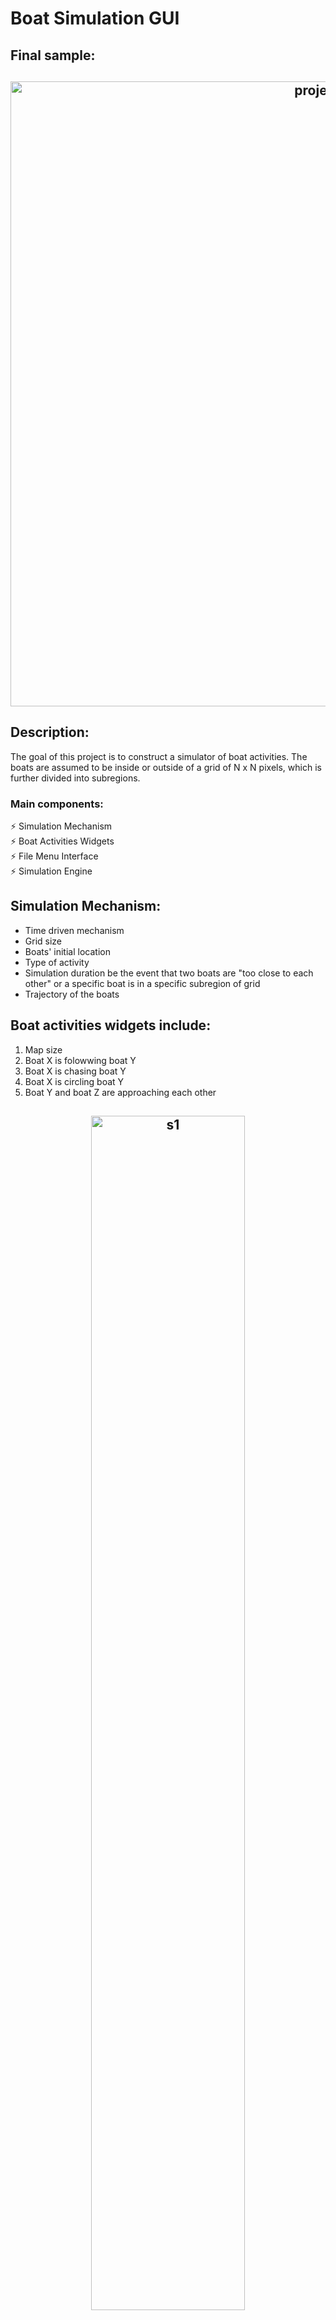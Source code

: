 # Boat Simulation GUI

## Final sample:

<h2 align="center">
  <img src="https://github.com/jhuynh176/opengl-projects-CPP-based/blob/main/boat_simulation_gui/Screenshot-03-PlotingTheCsvFile.png" alt="project_s2" width="1000px" />
  <br>
</h2>

## Description:
The goal of this project is to construct a simulator of boat activities. The boats are assumed to be inside or outside of a grid of N x N pixels, which is further divided into subregions.
### Main components:
⚡️ Simulation Mechanism\
⚡️ Boat Activities Widgets\
⚡️ File Menu Interface\
⚡️ Simulation Engine

## Simulation Mechanism: 
- Time driven mechanism
- Grid size
- Boats' initial location
- Type of activity
- Simulation duration be the event that two boats are "too close to each other" or a specific boat is in a specific subregion of grid
- Trajectory of the boats

## Boat activities widgets include:
1. Map size
2. Boat X is folowwing boat Y
3. Boat X is chasing boat Y
4. Boat X is circling boat Y
5. Boat Y and boat Z are approaching each other

<h2 align="center">
  <img src="https://github.com/jhuynh176/opengl-projects-CPP-based/blob/main/boat_simulation_gui/example/s1.png" alt="s1" width="70%" />
  <br>
</h2>

## Adding Menu Fnterface:
- Docking widgets
- Add a file items drop-down menu
- Add a text-edit area
- Add a quit item
- Add a help menu

<h2 align="center">
  <img src="https://github.com/jhuynh176/opengl-projects-CPP-based/blob/main/boat_simulation_gui/example/s2_3.png" alt="s2" width="70%" />
  <br>
</h2>

## Implement Simulation Engine:
### Engine: 
- Check system status
- Make a decision
- Update system status
- Collect data
- Check for exceptions

| | | |
|:-------------------------:|:-------------------------:|:-------------------------:|
|<img width="1604" alt="engine" src="https://github.com/jhuynh176/opengl-projects-CPP-based/blob/main/boat_simulation_gui/example/s3_update1.png"> |  <img width="1604" alt="engine" src="https://github.com/jhuynh176/opengl-projects-CPP-based/blob/main/boat_simulation_gui/example/s3_update2a.png">|<img width="1604" alt="engine" src="https://github.com/jhuynh176/opengl-projects-CPP-based/blob/main/boat_simulation_gui/example/s3_update3.png">|


<h2 align="center">
  <img src="https://github.com/jhuynh176/opengl-projects-CPP-based/blob/main/boat_simulation_gui/example/s3_update.png" alt="s2" width="70%" />
  <br>
</h2>

